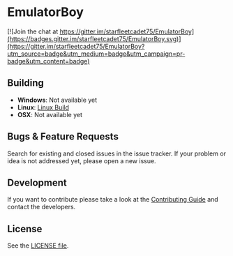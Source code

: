EmulatorBoy
==============

[![Join the chat at https://gitter.im/starfleetcadet75/EmulatorBoy](https://badges.gitter.im/starfleetcadet75/EmulatorBoy.svg)](https://gitter.im/starfleetcadet75/EmulatorBoy?utm_source=badge&utm_medium=badge&utm_campaign=pr-badge&utm_content=badge)

## Building

* __Windows__: Not available yet 
* __Linux__: [Linux Build](https://github.com/starfleetcadet75/EmulatorBoy/wiki/Building-on-Linux)
* __OSX__: Not available yet

## Bugs & Feature Requests

Search for existing and closed issues in the issue tracker. If your problem or idea is not addressed yet,
please open a new issue.

## Development

If you want to contribute please take a look at the [Contributing Guide](.github/CONTRIBUTING.md) and
contact the developers.

## License

See the [LICENSE file](LICENSE).
